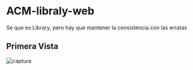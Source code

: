 # ACM-libraly-web
Se que es Library, pero hay que mantener la consistencia con las erratas

## Primera Vista
![captura](carpetaBasura/captura.png)
